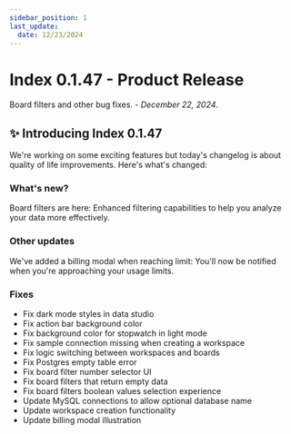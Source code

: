 ```yaml
---
sidebar_position: 1
last_update:
  date: 12/23/2024
---
```


# Index 0.1.47 - Product Release

Board filters and other bug fixes. - *December 22, 2024*.

## ✨ Introducing Index 0.1.47


We're working on some exciting features but today's changelog is about quality of life improvements. Here's what's changed:

### What's new?

Board filters are here: Enhanced filtering capabilities to help you analyze your data more effectively.

### Other updates

We've added a billing modal when reaching limit: You'll now be notified when you're approaching your usage limits.


### Fixes

- Fix dark mode styles in data studio
- Fix action bar background color
- Fix background color for stopwatch in light mode
- Fix sample connection missing when creating a workspace
- Fix logic switching between workspaces and boards
- Fix Postgres empty table error
- Fix board filter number selector UI
- Fix board filters that return empty data
- Fix board filters boolean values selection experience
- Update MySQL connections to allow optional database name
- Update workspace creation functionality
- Update billing modal illustration